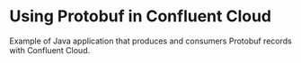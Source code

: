# Using Protobuf in Confluent Cloud
Example of Java application that produces and consumers Protobuf records with Confluent Cloud.